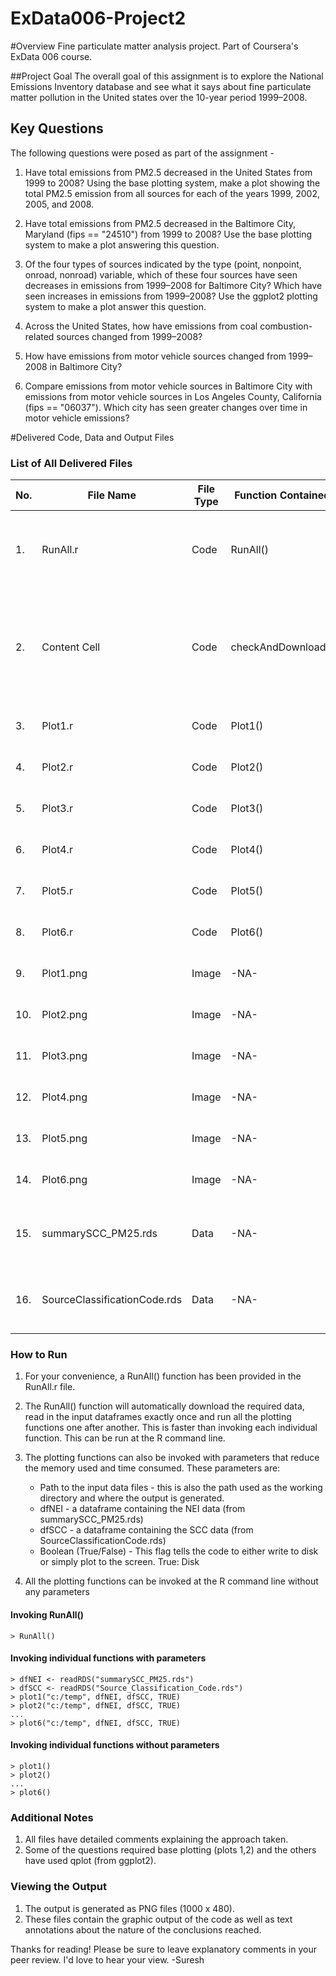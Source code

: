 ExData006-Project2
==================

#Overview
Fine particulate matter analysis project. Part of Coursera's ExData 006 course.

##Project Goal
The overall goal of this assignment is to explore the National Emissions Inventory database and see what it says about fine particulate matter pollution in the United states over the 10-year period 1999–2008.

## Key Questions
The following questions were posed as part of the assignment -

1. Have total emissions from PM2.5 decreased in the United States from 1999 to 2008? Using the base plotting system, make a plot showing the total PM2.5 emission from all sources for each of the years 1999, 2002, 2005, and 2008.

2. Have total emissions from PM2.5 decreased in the Baltimore City, Maryland (fips == "24510") from 1999 to 2008? Use the base plotting system to make a plot answering this question.

3. Of the four types of sources indicated by the type (point, nonpoint, onroad, nonroad) variable, which of these four sources have seen decreases in emissions from 1999–2008 for Baltimore City? Which have seen increases in emissions from 1999–2008? Use the ggplot2 plotting system to make a plot answer this question.

4. Across the United States, how have emissions from coal combustion-related sources changed from 1999–2008?

5. How have emissions from motor vehicle sources changed from 1999–2008 in Baltimore City?

6. Compare emissions from motor vehicle sources in Baltimore City with emissions from motor vehicle sources in Los Angeles County, California (fips == "06037"). Which city has seen greater changes over time in motor vehicle emissions?
 
#Delivered Code, Data and Output Files

### List of All Delivered Files

| No. | File Name | File Type | Function Contained | Description |
| ------------- | ------------- |------------- |------------- |------------- |
| 1.   |  RunAll.r           | Code       | RunAll()           |The purpose is to invoke all the other code in one go. |
| 2.   | Content Cell  | Code       | checkAndDownload() |Used internally by all other files to check if the data files are available in the path.
| 3.   |  Plot1.r           | Code       | Plot1()            | Produces the first plot.                              |
| 4.   |  Plot2.r           | Code       | Plot2()            | Produces the second plot.                             |
| 5.   |  Plot3.r           | Code       | Plot3()            | Produces the third plot.                              |
| 6.   |  Plot4.r           | Code       | Plot4()            | Produces the fourth plot.                             |
| 7.   |  Plot5.r           | Code       | Plot5()            | Produces the fifth plot.                              |
| 8.   |  Plot6.r           | Code       | Plot6()            | Produces the sixth plot.                              |
| 9.   |  Plot1.png         | Image      | -NA-               | Output from running Plot1()                           |
| 10.  |  Plot2.png         | Image      | -NA-               | Output from running Plot1()                           |
| 11.  |  Plot3.png         | Image      | -NA-               | Output from running Plot1()                           |
| 12.  |  Plot4.png         | Image      | -NA-               | Output from running Plot1()                           |
| 13.  |  Plot5.png         | Image      | -NA-               | Output from running Plot1()                           |
| 14.  |  Plot6.png         | Image      | -NA-               | Output from running Plot1()                           |
| 15.  | summarySCC_PM25.rds | Data       | -NA-               | Data downloaded from course website - Input           |
| 16.  | SourceClassificationCode.rds | Data       | -NA-   | Data downloaded from course website - Input           |


### How to Run

1. For your convenience, a RunAll() function has been provided in the RunAll.r file. 

2. The RunAll() function will automatically download the required data, read in the input dataframes exactly once and run all the plotting functions one after another. This is faster than invoking each individual function. This can be run at the R command line.
 
3. The plotting functions can also be invoked with parameters that reduce the memory used and time consumed. These parameters are:
   * Path to the input data files - this is also the path used as the working directory and where the output is generated.
   * dfNEI - a dataframe containing the NEI data (from summarySCC_PM25.rds)
   * dfSCC - a dataframe containing the SCC data (from SourceClassificationCode.rds)
   * Boolean (True/False) - This flag tells the code to either write to disk or simply plot to the screen. True: Disk

4. All the plotting functions can be invoked at the R command line without any parameters 

#### Invoking RunAll()
```
> RunAll()

```
#### Invoking individual functions with parameters
```
> dfNEI <- readRDS("summarySCC_PM25.rds")
> dfSCC <- readRDS("Source_Classification_Code.rds")
> plot1("c:/temp", dfNEI, dfSCC, TRUE)
> plot2("c:/temp", dfNEI, dfSCC, TRUE)
...
> plot6("c:/temp", dfNEI, dfSCC, TRUE)
```
#### Invoking individual functions without parameters

```
> plot1()
> plot2()
...
> plot6()
```

### Additional Notes
1. All files have detailed comments explaining the approach taken.
2. Some of the questions required base plotting (plots 1,2) and the others have used qplot (from ggplot2).

### Viewing the Output
1. The output is generated as PNG files (1000 x 480).
2. These files contain the graphic output of the code as well as text annotations about the nature of the conclusions reached.


Thanks for reading! Please be sure to leave explanatory comments in your peer review. I'd love to hear your view.
-Suresh 
